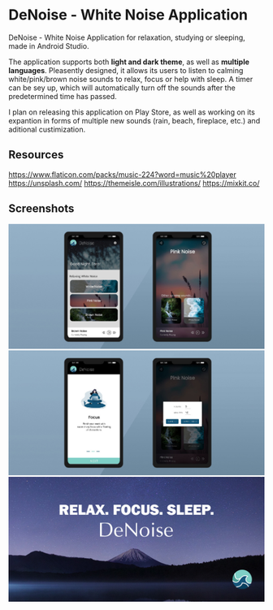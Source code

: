 # DeNoise - White Noise Application
DeNoise - White Noise Application for relaxation, studying or sleeping, made in Android Studio.

The application supports both **light and dark theme**, as well as **multiple languages**. Pleasently designed, it allows its users to listen to calming white/pink/brown noise sounds to relax, focus or help with sleep. A timer can be sey up, which will automatically turn off the sounds after the predetermined time has passed.

I plan on releasing this application on Play Store, as well as working on its expantion in forms of multiple new sounds (rain, beach, fireplace, etc.) and aditional custimization. 

## Resources
https://www.flaticon.com/packs/music-224?word=music%20player
https://unsplash.com/
https://themeisle.com/illustrations/
https://mixkit.co/

## Screenshots
![notesByCats](Screenshots/1.jpg)
![notesByCats](Screenshots/2.jpg)
![notesByCats](Screenshots/3.jpg)

